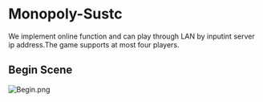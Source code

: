 # Monopoly-Sustc
  
  We implement online function and can play through LAN by inputint server ip address.The game supports at most four players.
  
  
## Begin Scene
  ![Begin.png](https://github.com/NevrThrw/Monopoly-SUSTC/ScreenShoots/Begin.png)

